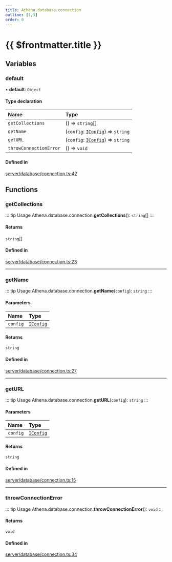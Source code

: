 ```yaml
---
title: Athena.database.connection
outline: [1,3]
order: 0
---
```


# {{ $frontmatter.title }}


## Variables

### default

• **default**: `Object`

#### Type declaration

| Name | Type |
| :------ | :------ |
| `getCollections` | () => `string`[] |
| `getName` | (`config`: [`IConfig`](../interfaces/server_interface_iConfig_IConfig.md)) => `string` |
| `getURL` | (`config`: [`IConfig`](../interfaces/server_interface_iConfig_IConfig.md)) => `string` |
| `throwConnectionError` | () => `void` |

#### Defined in

[server/database/connection.ts:42](https://github.com/Stuyk/altv-athena/blob/d2642d1/src/core/server/database/connection.ts#L42)

## Functions

### getCollections

::: tip Usage
Athena.database.connection.**getCollections**(): `string`[]
:::

#### Returns

`string`[]

#### Defined in

[server/database/connection.ts:23](https://github.com/Stuyk/altv-athena/blob/d2642d1/src/core/server/database/connection.ts#L23)

___

### getName

::: tip Usage
Athena.database.connection.**getName**(`config`): `string`
:::

#### Parameters

| Name | Type |
| :------ | :------ |
| `config` | [`IConfig`](../interfaces/server_interface_iConfig_IConfig.md) |

#### Returns

`string`

#### Defined in

[server/database/connection.ts:27](https://github.com/Stuyk/altv-athena/blob/d2642d1/src/core/server/database/connection.ts#L27)

___

### getURL

::: tip Usage
Athena.database.connection.**getURL**(`config`): `string`
:::

#### Parameters

| Name | Type |
| :------ | :------ |
| `config` | [`IConfig`](../interfaces/server_interface_iConfig_IConfig.md) |

#### Returns

`string`

#### Defined in

[server/database/connection.ts:15](https://github.com/Stuyk/altv-athena/blob/d2642d1/src/core/server/database/connection.ts#L15)

___

### throwConnectionError

::: tip Usage
Athena.database.connection.**throwConnectionError**(): `void`
:::

#### Returns

`void`

#### Defined in

[server/database/connection.ts:34](https://github.com/Stuyk/altv-athena/blob/d2642d1/src/core/server/database/connection.ts#L34)
